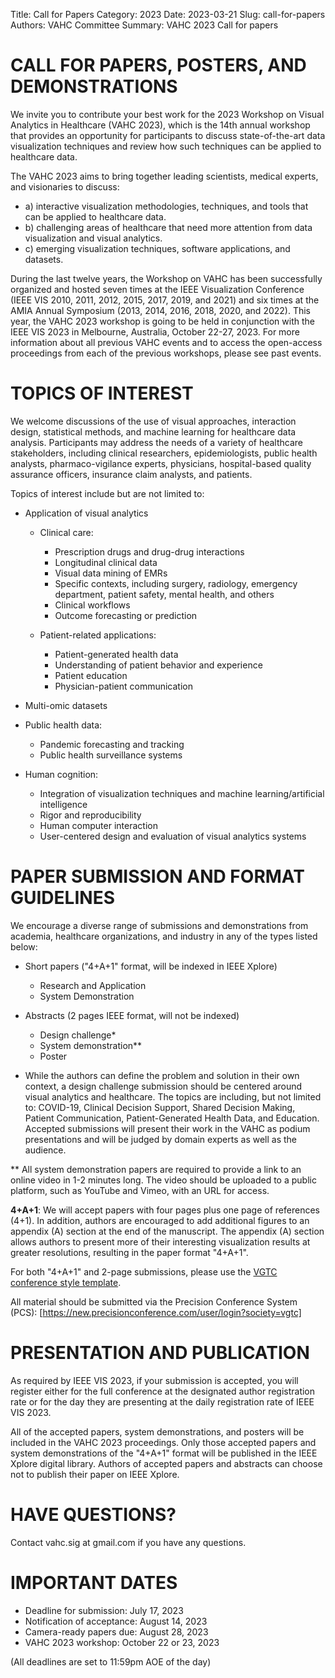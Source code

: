 Title: Call for Papers
Category: 2023
Date: 2023-03-21
Slug: call-for-papers
Authors: VAHC Committee
Summary: VAHC 2023 Call for papers


CALL FOR PAPERS, POSTERS, AND DEMONSTRATIONS
============================================

We invite you to contribute your best work for the 2023 Workshop on Visual Analytics in Healthcare (VAHC 2023), which is the 14th annual workshop that provides an opportunity for participants to discuss state-of-the-art data visualization techniques and review how such techniques can be applied to healthcare data. 

The VAHC 2023 aims to bring together leading scientists, medical experts, and visionaries to discuss: 

- a) interactive visualization methodologies, techniques, and tools that can be applied to healthcare data. 
- b) challenging areas of healthcare that need more attention from data visualization and visual analytics.
- c) emerging visualization techniques, software applications, and datasets.

During the last twelve years, the Workshop on VAHC has been successfully organized and hosted seven times at the IEEE Visualization Conference (IEEE VIS 2010, 2011, 2012, 2015, 2017, 2019, and 2021) and six times at the AMIA Annual Symposium (2013, 2014, 2016, 2018, 2020, and 2022). This year, the VAHC 2023 workshop is going to be held in conjunction with the IEEE VIS 2023 in Melbourne, Australia, October 22-27, 2023. For more information about all previous VAHC events and to access the open-access proceedings from each of the previous workshops, please see past events.

TOPICS OF INTEREST
==================

We welcome discussions of the use of visual approaches, interaction design, statistical methods, and machine learning for healthcare data analysis. Participants may address the needs of a variety of healthcare stakeholders, including clinical researchers, epidemiologists, public health analysts, pharmaco-vigilance experts, physicians, hospital-based quality assurance officers, insurance claim analysts, and patients.

Topics of interest include but are not limited to:

- Application of visual analytics
    - Clinical care:
        - Prescription drugs and drug-drug interactions
        - Longitudinal clinical data
        - Visual data mining of EMRs
        - Specific contexts, including surgery, radiology, emergency department, patient safety, mental health, and others
        - Clinical workflows
        - Outcome forecasting or prediction

    - Patient-related applications:
        - Patient-generated health data
        - Understanding of patient behavior and experience
        - Patient education
        - Physician-patient communication

- Multi-omic datasets
- Public health data:
    - Pandemic forecasting and tracking
    - Public health surveillance systems

- Human cognition:
    - Integration of visualization techniques and machine learning/artificial intelligence
    - Rigor and reproducibility
    - Human computer interaction
    - User-centered design and evaluation of visual analytics systems


PAPER SUBMISSION AND FORMAT GUIDELINES
======================================

We encourage a diverse range of submissions and demonstrations from academia, healthcare organizations, and industry in any of the types listed below:

- Short papers ("4+A+1" format, will be indexed in IEEE Xplore)
    - Research and Application
    - System Demonstration

- Abstracts (2 pages IEEE format, will not be indexed)
    - Design challenge*
    - System demonstration**
    - Poster

* While the authors can define the problem and solution in their own context, a design challenge submission should be centered around visual analytics and healthcare. The topics are including, but not limited to: COVID-19, Clinical Decision Support, Shared Decision Making, Patient Communication, Patient-Generated Health Data, and Education. Accepted submissions will present their work in the VAHC as podium presentations and will be judged by domain experts as well as the audience.

** All system demonstration papers are required to provide a link to an online video in 1-2 minutes long. The video should be uploaded to a public platform, such as YouTube and Vimeo, with an URL for access.

**4+A+1**: We will accept papers with four pages plus one page of references (4+1). In addition, authors are encouraged to add additional figures to an appendix (A) section at the end of the manuscript. The appendix (A) section allows authors to present more of their interesting visualization results at greater resolutions, resulting in the paper format "4+A+1".

For both "4+A+1" and 2-page submissions, please use the [VGTC conference style template](https://tc.computer.org/vgtc/publications/conference/).

All material should be submitted via the Precision Conference System (PCS): [https://new.precisionconference.com/user/login?society=vgtc]


PRESENTATION AND PUBLICATION
============================
As required by IEEE VIS 2023, if your submission is accepted, you will register either for the full conference at the designated author registration rate or for the day they are presenting at the daily registration rate of IEEE VIS 2023.

All of the accepted papers, system demonstrations, and posters will be included in the VAHC 2023 proceedings. Only those accepted papers and system demonstrations of the "4+A+1" format will be published in the IEEE Xplore digital library. Authors of accepted papers and abstracts can choose not to publish their paper on IEEE Xplore.

HAVE QUESTIONS?
===============

Contact vahc.sig at gmail.com if you have any questions.


IMPORTANT DATES
===============

- Deadline for submission:  July 17, 2023
- Notification of acceptance: August 14, 2023
- Camera-ready papers due: August 28, 2023
- VAHC 2023 workshop: October 22 or 23, 2023

(All deadlines are set to 11:59pm AOE of the day) 
